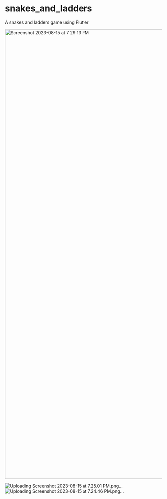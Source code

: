 # snakes_and_ladders

A snakes and ladders game using Flutter

<img width="1440" alt="Screenshot 2023-08-15 at 7 29 13 PM" src="https://github.com/Aman04jdsj/SnakesAndLadders/assets/58076457/e7cfa941-7808-4aa5-97b0-f417ff07ac22">

![Uploading Screenshot 2023-08-15 at 7.25.01 PM.png…]()
![Uploading Screenshot 2023-08-15 at 7.24.46 PM.png…]()

